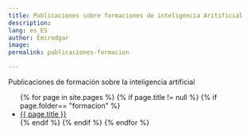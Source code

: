 ```yaml
---
title: Publicaciones sobre formaciones de inteligencia Aritificial
description: 
lang: es_ES
author: Emirodgar
image: 
permalink: publicaciones-formacion

---
```


Publicaciones de formación sobre la inteligencia artificial

<ul>
{% for page in site.pages %}
{% if page.title != null  %}
	{% if page.folder== "formacion" %}
	  <li><a href="{{ page.url }}">{{ page.title }}</a></li>
	{% endif %}
{% endif %}
{% endfor %}
</ul>
